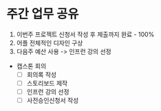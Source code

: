 # 주간 업무 공유


1. 이번주 프로젝트 신청서 작성 후 제출까지 완료 - 100%
2. 어플 전체적인 디자인 구상
3. 다음주 예산 사용 -> 인프런 강의 선정

- 캡스톤 회의
    - [ ]  회의록 작성
    - [ ]  스토리보드 제작
    - [ ]  인프런 강의 선정
    - [ ]  사전승인신청서 작성
